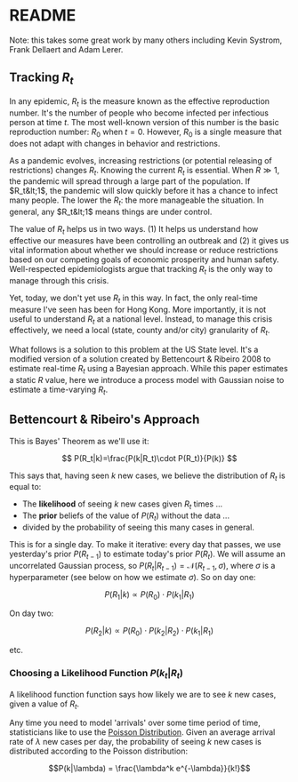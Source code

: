 # README

Note: this takes some great work by many others including Kevin Systrom, Frank Dellaert and Adam Lerer.

## Tracking $R_t$

In any epidemic, $R_t$ is the measure known as the effective reproduction number. It's the number of people who become infected per infectious person at time $t$. The most well-known version of this number is the basic reproduction number: $R_0$ when $t=0$. However, $R_0$ is a single measure that does not adapt with changes in behavior and restrictions.

As a pandemic evolves, increasing restrictions (or potential releasing of restrictions) changes $R_t$. Knowing the current $R_t$ is essential. When $R\gg1$, the pandemic will spread through a large part of the population. If $R_t&lt;1$, the pandemic will slow quickly before it has a chance to infect many people. The lower the $R_t$: the more manageable the situation. In general, any $R_t&lt;1$ means things are under control.

The value of $R_t$ helps us in two ways. (1) It helps us understand how effective our measures have been controlling an outbreak and (2) it gives us vital information about whether we should increase or reduce restrictions based on our competing goals of economic prosperity and human safety. Well-respected epidemiologists argue that tracking $R_t$ is the only way to manage through this crisis.

Yet, today, we don't yet use $R_t$ in this way. In fact, the only real-time measure I've seen has been for Hong Kong. More importantly, it is not useful to understand $R_t$ at a national level. Instead, to manage this crisis effectively, we need a local (state, county and/or city) granularity of $R_t$.

What follows is a solution to this problem at the US State level. It's a modified version of a solution created by Bettencourt & Ribeiro 2008 to estimate real-time $R_t$ using a Bayesian approach. While this paper estimates a static $R$ value, here we introduce a process model with Gaussian noise to estimate a time-varying $R_t$.

## Bettencourt & Ribeiro's Approach

This is Bayes' Theorem as we'll use it:

$$ P(R_t|k)=\frac{P(k|R_t)\cdot P(R_t)}{P(k)} $$

This says that, having seen $k$ new cases, we believe the distribution of $R_t$ is equal to:

- The __likelihood__ of seeing $k$ new cases given $R_t$ times ...
- The __prior__ beliefs of the value of $P(R_t)$ without the data ...
- divided by the probability of seeing this many cases in general.

This is for a single day. To make it iterative: every day that passes, we use yesterday's prior $P(R_{t-1})$ to estimate today's prior $P(R_t)$. We will assume an uncorrelated Gaussian process, so $P(R_t|R_{t-1})=\mathcal{N}(R_{t-1}, \sigma)$, where $\sigma$ is a hyperparameter (see below on how we estimate $\sigma$). So on day one:

$$ P(R_1|k) \propto P(R_0)\cdot P(k_1|R_1)$$

On day two:

$$ P(R_2|k) \propto P(R_0)\cdot P(k_2|R_2)\cdot P(k_1|R_1) $$

etc.

### Choosing a Likelihood Function $P\left(k_t|R_t\right)$

A likelihood function function says how likely we are to see $k$ new cases, given a value of $R_t$.

Any time you need to model 'arrivals' over some time period of time, statisticians like to use the [Poisson Distribution](https://en.wikipedia.org/wiki/Poisson_distribution). Given an average arrival rate of $\lambda$ new cases per day, the probability of seeing $k$ new cases is distributed according to the Poisson distribution:

$$P(k|\lambda) = \frac{\lambda^k e^{-\lambda}}{k!}$$


